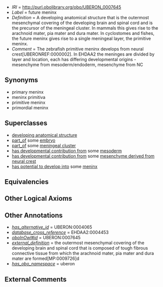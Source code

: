  * *IRI* = http://purl.obolibrary.org/obo/UBERON_0007645
 * *Label* = future meninx
 * *Definition* = A developing anatomical structure that is the outermost mesenchymal covering of the developing brain and spinal cord and is the precursor of the meningeal cluster. In mammals this gives rise to the arachnoid mater, pia mater and dura mater. In cyclostomes and fishes, the future meninx gives rise to a single meningeal layer, the primitive meninx.
 * *Comment* = The zebrafish primitive meninx develops from neural crest[UBERONREF:0000002]. In EHDAA2 the meninges are divided by layer and location, each has differing developmental origins - mesenchyme from mesoderm/endoderm, mesenchyme from NC

## Synonyms

 * primary meninx
 * meninx primitiva
 * primitive meninx
 * primordial meninx

## Superclasses

 * [developing anatomical structure](../../UBERON/23/UBERON_0005423.md)
 * [part_of](../../BFO/50/BFO_0000050.md) some [embryo](../../UBERON/22/UBERON_0000922.md)
 * [part_of](../../BFO/50/BFO_0000050.md) some [meningeal cluster](../../UBERON/43/UBERON_0010743.md)
 * [has developmental contribution from](../../RO/54/RO_0002254.md) some [mesoderm](../../UBERON/26/UBERON_0000926.md)
 * [has developmental contribution from](../../RO/54/RO_0002254.md) some [mesenchyme derived from neural crest](../../UBERON/87/UBERON_0014387.md)
 * [has potential to develop into](../../RO/87/RO_0002387.md) some [meninx](../../UBERON/60/UBERON_0002360.md)

## Equivalencies


## Other Logical Axioms


## Other Annotations

 * *[has_alternative_id](../../Id/oboInOwl#hasAlternativeId.md)* = UBERON:0004065
 * *[database_cross_reference](../../ef/oboInOwl#hasDbXref.md)* = EHDAA2:0004453
 * *[oboInOwl#id](../../id/oboInOwl#id.md)* = UBERON:0007645
 * *[external_definition](../../UBPROP/01/UBPROP_0000001.md)* = the outermost mesenchymal covering of the developing brain and spinal cord that is composed of tough fibrous connective tissue from which the arachnoid mater, pia mater and dura mater are formed[MP:0009726]d
 * *[has_obo_namespace](../../ce/oboInOwl#hasOBONamespace.md)* = uberon

## External Comments

